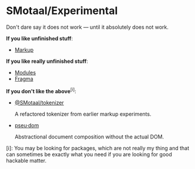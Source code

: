 # SMotaal/Experimental

Don't dare say it does not work — until it absolutely does not work.

**If you like unfinished stuff**:

* [Markup](./markup)

**If you like really unfinished stuff**:

* [Modules](./modules)
* [Fragma](./fragma)

**If you don't like the above**<sup>\[ⅰ\]</sup>:

* [@SMotaal/tokenizer](./markup/packages/tokenizer)

  A refactored tokenizer from earlier markup experiments.

* [pseu·dom](./markup/packages/pseudom)

  Abstractional document composition without the actual DOM.

\[ⅰ\]: You may be looking for packages, which are not really my thing and that can sometimes be exactly what you need if you are looking for good hackable matter.

